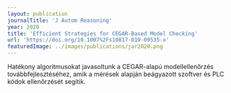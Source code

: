 ```yaml
---
layout: publication
journalTitle: 'J Autom Reasoning'
year: 2020
title: 'Efficient Strategies for CEGAR-Based Model Checking'
url: 'https://doi.org/10.1007%2Fs10817-019-09535-x'
featuredImage: ../images/publications/jar2020.png
---
```


Hatékony algoritmusokat javasoltunk a CEGAR-alapú modellellenőrzés továbbfejlesztéséhez, amik a mérések alapján beágyazott szoftver és PLC kódok ellenőrzését segítik.
